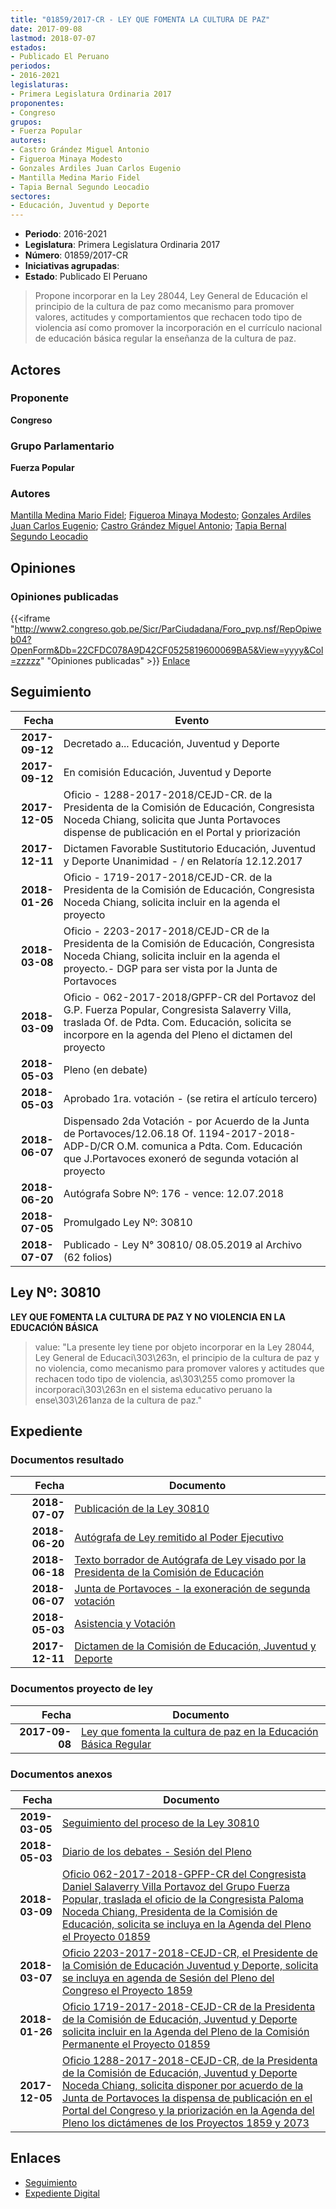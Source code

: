 ```yaml
---
title: "01859/2017-CR - LEY QUE FOMENTA LA CULTURA DE PAZ"
date: 2017-09-08
lastmod: 2018-07-07
estados:
- Publicado El Peruano
periodos:
- 2016-2021
legislaturas:
- Primera Legislatura Ordinaria 2017
proponentes:
- Congreso
grupos:
- Fuerza Popular
autores:
- Castro Grández Miguel Antonio
- Figueroa Minaya Modesto
- Gonzales Ardiles Juan Carlos Eugenio
- Mantilla Medina Mario Fidel
- Tapia Bernal Segundo Leocadio
sectores:
- Educación, Juventud y Deporte
---
```

- **Periodo**: 2016-2021
- **Legislatura**: Primera Legislatura Ordinaria 2017
- **Número**: 01859/2017-CR
- **Iniciativas agrupadas**: 
- **Estado**: Publicado El Peruano

> Propone incorporar en la Ley 28044, Ley General de Educación el principio de la cultura de paz como mecanismo para promover valores, actitudes y comportamientos que rechacen todo tipo de violencia así como promover la incorporación en el currículo nacional de educación básica regular la enseñanza de la cultura de paz.


## Actores

### Proponente

**Congreso**

### Grupo Parlamentario

**Fuerza Popular**

### Autores

[Mantilla Medina Mario Fidel](mailto:mailto:mmantilla@congreso.gob.pe); [Figueroa Minaya Modesto](mailto:mailto:mfigueroam@congreso.gob.pe); [Gonzales Ardiles Juan Carlos Eugenio](mailto:mailto:jgonzalesa@congreso.gob.pe); [Castro Grández Miguel Antonio](mailto:mailto:macastro@congreso.gob.pe); [Tapia Bernal Segundo Leocadio](mailto:mailto:stapia@congreso.gob.pe)

## Opiniones

### Opiniones publicadas

{{<iframe "http://www2.congreso.gob.pe/Sicr/ParCiudadana/Foro_pvp.nsf/RepOpiweb04?OpenForm&Db=22CFDC078A9D42CF0525819600069BA5&View=yyyy&Col=zzzzz" "Opiniones publicadas" >}}
[Enlace](http://www2.congreso.gob.pe/Sicr/ParCiudadana/Foro_pvp.nsf/RepOpiweb04?OpenForm&Db=22CFDC078A9D42CF0525819600069BA5&View=yyyy&Col=zzzzz)


## Seguimiento

| Fecha | Evento |
|------:|--------|
| **2017-09-12** | Decretado a... Educación, Juventud y Deporte |
| **2017-09-12** | En comisión Educación, Juventud y Deporte |
| **2017-12-05** | Oficio - 1288-2017-2018/CEJD-CR. de la Presidenta de la Comisión de Educación, Congresista Noceda Chiang, solicita que Junta Portavoces dispense de publicación en el Portal y priorización |
| **2017-12-11** | Dictamen Favorable Sustitutorio Educación, Juventud y Deporte Unanimidad - / en Relatoría 12.12.2017 |
| **2018-01-26** | Oficio - 1719-2017-2018/CEJD-CR. de la Presidenta de la Comisión de Educación, Congresista Noceda Chiang, solicita incluir en la agenda el proyecto |
| **2018-03-08** | Oficio - 2203-2017-2018/CEJD-CR de la Presidenta de la Comisión de Educación, Congresista Noceda Chiang, solicita incluir en la agenda el proyecto.- DGP para ser vista por la Junta de Portavoces |
| **2018-03-09** | Oficio - 062-2017-2018/GPFP-CR del Portavoz del G.P. Fuerza Popular, Congresista Salaverry Villa, traslada Of. de Pdta. Com. Educación, solicita se incorpore en la agenda del Pleno el dictamen del proyecto |
| **2018-05-03** | Pleno (en debate) |
| **2018-05-03** | Aprobado 1ra. votación - (se retira el artículo tercero) |
| **2018-06-07** | Dispensado 2da Votación - por Acuerdo de la Junta de Portavoces/12.06.18 Of. 1194-2017-2018-ADP-D/CR O.M. comunica a Pdta. Com. Educación que J.Portavoces exoneró de segunda votación al proyecto |
| **2018-06-20** | Autógrafa Sobre Nº: 176 - vence: 12.07.2018 |
| **2018-07-05** | Promulgado Ley Nº: 30810 |
| **2018-07-07** | Publicado - Ley N° 30810/ 08.05.2019 al Archivo (62 folios) |

## Ley Nº: 30810

**LEY QUE FOMENTA LA CULTURA DE PAZ Y NO VIOLENCIA EN LA EDUCACIÓN BÁSICA**

> value: "La presente ley tiene por objeto incorporar en la Ley 28044, Ley General de Educaci\303\263n, el principio de la cultura de paz y no violencia, como mecanismo para promover valores y actitudes que rechacen todo tipo de violencia, as\303\255 como promover la incorporaci\303\263n en el sistema educativo peruano la ense\303\261anza de la cultura de paz."


## Expediente

### Documentos resultado

| Fecha | Documento |
|------:|-----------|
| **2018-07-07** | [Publicación de la Ley 30810](http://www.leyes.congreso.gob.pe/Documentos/2016_2021/ADLP/Normas_Legales/30810-LEY.pdf) |
| **2018-06-20** | [Autógrafa de Ley remitido al Poder Ejecutivo](http://www.leyes.congreso.gob.pe/Documentos/2016_2021/Autografas/Ley_y_de_Resolucion_Legislativa/AU0185920180620.pdf) |
| **2018-06-18** | [Texto borrador de Autógrafa de Ley visado por la Presidenta de la Comisión de Educación](http://www.leyes.congreso.gob.pe/Documentos/2016_2021/Texto_Borrador_de_Autografa/BAU0185920180618.pdf) |
| **2018-06-07** | [Junta de Portavoces - la exoneración de segunda votación](http://www.leyes.congreso.gob.pe/Documentos/2016_2021/Acuerdos/Junta_Portavoces/AJP0185920180607.pdf) |
| **2018-05-03** | [Asistencia y Votación](http://www.leyes.congreso.gob.pe/Documentos/2016_2021/Asistencia_y_Votacion/Proyectos_de_Ley/AV0185920180503..pdf) |
| **2017-12-11** | [Dictamen de la Comisión de Educación, Juventud y Deporte](http://www.leyes.congreso.gob.pe/Documentos/2016_2021/Dictamenes/Proyectos_de_Ley/01859DC10MAY20171211..pdf) |

### Documentos proyecto de ley

| Fecha | Documento |
|------:|-----------|
| **2017-09-08** | [Ley que fomenta la cultura de paz en la Educación Básica Regular](http://www.leyes.congreso.gob.pe/Documentos/2016_2021/Proyectos_de_Ley_y_de_Resoluciones_Legislativas/PL0185920170908..pdf) |

### Documentos anexos

| Fecha | Documento |
|------:|-----------|
| **2019-03-05** | [Seguimiento del proceso de la Ley 30810](http://www.leyes.congreso.gob.pe/Documentos/2016_2021/Seguimiento_de_Proyectos_de_Ley/01859PL20190305.pdf) |
| **2018-05-03** | [Diario de los debates - Sesión del Pleno](http://www.leyes.congreso.gob.pe/Documentos/2016_2021/ADLP/Diario_Debates/30810-TDD.pdf) |
| **2018-03-09** | [Oficio 062-2017-2018-GPFP-CR del Congresista Daniel Salaverry Villa Portavoz del Grupo Fuerza Popular, traslada el oficio de la Congresista Paloma Noceda Chiang, Presidenta de la Comisión de Educación, solicita se incluya en la Agenda del Pleno el Proyecto 01859](http://www.leyes.congreso.gob.pe/Documentos/2016_2021/Oficios/Grupos_Parlamentarios/OFICIO-062-2017-2018-GPFP-CR..pdf) |
| **2018-03-07** | [Oficio 2203-2017-2018-CEJD-CR, el Presidente de la Comisión de Educación Juventud y Deporte, solicita se incluya en agenda de Sesión del Pleno del Congreso el Proyecto 1859](http://www.leyes.congreso.gob.pe/Documentos/2016_2021/Oficios/Comisiones_Ordinarias/OFICIO-2203-2017-2018-CEJD-CR.pdf) |
| **2018-01-26** | [Oficio 1719-2017-2018-CEJD-CR de la Presidenta de la Comisión de Educación, Juventud y Deporte solicita incluir en la Agenda del Pleno de la Comisión Permanente el Proyecto 01859](http://www.leyes.congreso.gob.pe/Documentos/2016_2021/Oficios/Comisiones_Ordinarias/OFICIO-1719-2017-2018-CEJD-CR.pdf) |
| **2017-12-05** | [Oficio 1288-2017-2018-CEJD-CR, de la Presidenta de la Comisión de Educación, Juventud y Deporte Noceda Chiang, solicita disponer por acuerdo de la Junta de Portavoces la dispensa de publicación en el Portal del Congreso y la priorización en la Agenda del Pleno los dictámenes de los Proyectos 1859 y 2073](http://www.leyes.congreso.gob.pe/Documentos/2016_2021/Oficios/Comisiones_Ordinarias/OFICIO-1288-2017-2018-CEJD-CR.pdf) |

## Enlaces

- [Seguimiento](http://www2.congreso.gob.pe/Sicr/TraDocEstProc/CLProLey2016.nsf/f7fff46988ca05b1052578e100829cc7/9ee18cb4ac55e2920525819500768756?OpenDocument)
- [Expediente Digital](http://www2.congreso.gob.pe/Sicr/TraDocEstProc/Expvirt_2011.nsf/visbusqptramdoc1621/01859?opendocument)

